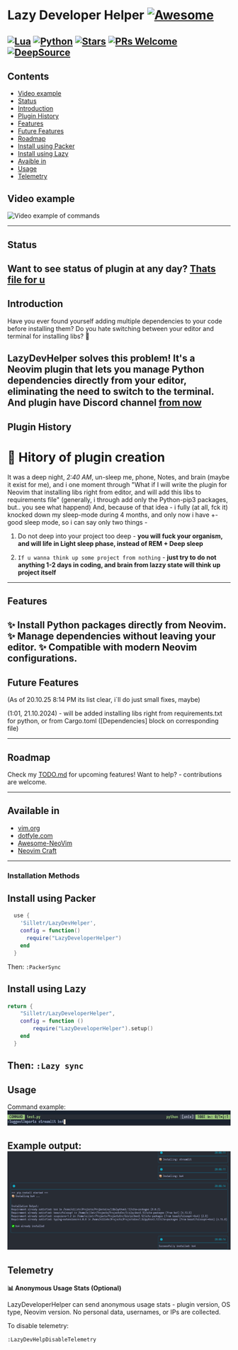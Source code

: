 # Lazy Developer Helper [![Awesome](https://awesome.re/badge.svg)](https://awesome.re)

[![Lua](https://img.shields.io/badge/Lua-5.4.8-purple.svg?logo=lua&logoColor=white)](https://www.lua.org/)
[![Python](https://img.shields.io/badge/python-3.11+-blue)](https://www.python.org)
[![Stars](https://img.shields.io/github/stars/Silletr/LazyDevHelper?style=round-square&color=yellow)](https://github.com/Silletr/LazyDevHelper/stargazers)
[![PRs Welcome](https://img.shields.io/badge/PRs-welcome-brightgreen.svg?style=round-square)](https://github.com/Silletr/LazyDevHelper/pulls)
[![DeepSource](https://app.deepsource.com/gh/Silletr/LazyDeveloperHelper.svg/?label=active+issues&show_trend=true&token=6IT7yrn6pB2MxD9vprh3y6eJ)](https://app.deepsource.com/gh/Silletr/LazyDeveloperHelper/)
---

## Contents
<!-- toc -->
- [Video example](#video-example)
- [Status](#status)
- [Introduction](#introduction)
- [Plugin History](#plugin-history)
- [Features](#features)
- [Future Features](#future-features)
- [Roadmap](#roadmap)
- [Install using Packer](#install-using-packer)
- [Install using Lazy](#install-using-Lazy)
- [Avaible in](#available-in)
- [Usage](#usage)
- [Telemetry](#telemetry)
<!-- tocstop -->

## Video example
![Video example of commands](https://github.com/Silletr/LazyDeveloperHelper/blob/d129a416c1f6a1273fdc077dff73bbd948757d6c/images/examples/example.gif)

---
## Status
Want to see status of plugin at any day? [Thats file for u](STATUS.md)
---

## Introduction
Have you ever found yourself adding multiple dependencies to your code before installing them? Do you hate switching between your editor and terminal for installing libs? 🤔

LazyDevHelper solves this problem! It's a Neovim plugin that lets you manage Python dependencies directly from your editor, eliminating the need to switch to the terminal.
And plugin have Discord channel [from now](https://discord.gg/QnthFV3Zgp)
---

## Plugin History
# 📃 Hitory of plugin creation
It was a deep night, *2:40 AM*, un-sleep me, phone, Notes, and brain (maybe it exist for me), and i one moment through "What if I will write the plugin for Neovim that installing libs right from editor, and will add this libs to requirements file" (generally, i through add only the Python-pip3 packages, but.. you see what happend)
And, because of that idea - i fully (at all, fck it) knocked down my sleep-mode during 4 months, and only now i have +- good sleep mode, so i can say only two things -
1. Do not deep into your project too deep - **you will fuck your organism, and will life in Light sleep phase, instead of REM + Deep sleep**

2. `If u wanna think up some project from nothing` - **just try to do not anything 1-2 days in coding, and brain from lazzy state will think up project itself**
---

## Features
✨ Install Python packages directly from Neovim.
✨ Manage dependencies without leaving your editor.
✨ Compatible with modern Neovim configurations.
---

## Future Features
(As of 20.10.25 8:14 PM its list clear, i`ll do just small fixes, maybe)

(1:01, 21.10.2024) - will be added installing libs right from requirements.txt for python, or from Cargo.toml ([Dependencies] block on corresponding file)

---
## Roadmap
Check my [TODO.md](./TODO.md) for upcoming features! Want to help? - contributions are welcome.

---
## Available in
- [vim.org](https://www.vim.org/scripts/script.php?script_id=6156)
- [dotfyle.com](https://dotfyle.com/plugins/Silletr/LazyDevHelper)
- [Awesome-NeoVim](https://github.com/rockerBOO/awesome-neovim?tab=readme-ov-file#utility)
- [Neovim Craft](https://neovimcraft.com/plugin/Silletr/LazyDevHelper/)

---
### Installation Methods
## Install using Packer
```lua
  use {
    'Silletr/LazyDevHelper',
    config = function()
      require("LazyDeveloperHelper")
    end
  }
```
Then: `:PackerSync`

## Install using Lazy
```lua
return {
    "Silletr/LazyDeveloperHelper",
    config = function ()
        require("LazyDeveloperHelper").setup()
    end
  }
```
Then: `:Lazy sync`
---

## Usage
Command example:
![Command Example](https://github.com/Silletr/LazyDeveloperHelper/blob/d129a416c1f6a1273fdc077dff73bbd948757d6c/images/examples/command_example.png)

Example output:
![Installation Output](https://github.com/Silletr/LazyDeveloperHelper/blob/d129a416c1f6a1273fdc077dff73bbd948757d6c/images/examples/output_example.png)
---

## Telemetry 
**📊 Anonymous Usage Stats (Optional)**

LazyDeveloperHelper can send anonymous usage stats - plugin version, OS type, Neovim version.
No personal data, usernames, or IPs are collected.

To disable telemetry:
```bash
:LazyDevHelpDisableTelemetry
```